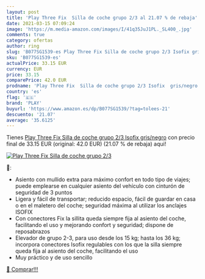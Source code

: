 ```yaml
---
layout: post
title: 'Play Three Fix  Silla de coche grupo 2/3 al 21.07 % de rebaja'
date: 2021-03-15 07:09:24
image: 'https://m.media-amazon.com/images/I/41q35JuJ1PL._SL400_.jpg'
comments: true
category: ofertas
author: ring
slug: 'B077SG1539-es Play Three Fix Silla de coche grupo 2/3 Isofix gris/negro'
sku: 'B077SG1539-es'
actualPrice: 33.15 EUR
currency: EUR
price: 33.15
comparePrice: 42.0 EUR
prodname: 'Play Three Fix  Silla de coche grupo 2/3 Isofix  gris/negro'
country: 'es'
flag: '🇪🇸'
brand: 'PLAY'
buyurl: 'https://www.amazon.es/dp/B077SG1539/?tag=tolees-21'
descuento: '21.07'
average: '35.6125'
---
```


Tienes [Play Three Fix  Silla de coche grupo 2/3 Isofix  gris/negro](https://www.amazon.es/dp/B077SG1539/?tag=tolees-21) con precio final de  33.15 EUR (original: 42.0 EUR) (21.07 %  de rebaja) aqui!

[![Play Three Fix  Silla de coche grupo 2/3](https://m.media-amazon.com/images/I/41q35JuJ1PL._SL400_.jpg)](https://www.amazon.es/dp/B077SG1539/?tag=tolees-21)

🔎:

- Asiento con mullido extra para máximo confort en todo tipo de viajes; puede emplearse en cualquier asiento del vehículo con cinturón de seguridad de 3 puntos
- Ligera y fácil de transportar; reducido espacio, fácil de guardar en casa o en el maletero del coche; seguridad máxima al utilizar los anclajes ISOFIX
- Con conectores Fix la sillita queda siempre fija al asiento del coche, facilitando el uso y mejorando confort y seguridad; dispone de reposabrazos
- Elevador de grupo 2-3, para uso desde los 15 kg; hasta los 36 kg; incorpora conectores Isofix regulables con los que la silla siempre queda fija al asiento del coche, facilitando el uso
- Muy práctico y de uso sencillo

[🛒 Comprar!!!](https://www.amazon.es/dp/B077SG1539/?tag=tolees-21)
